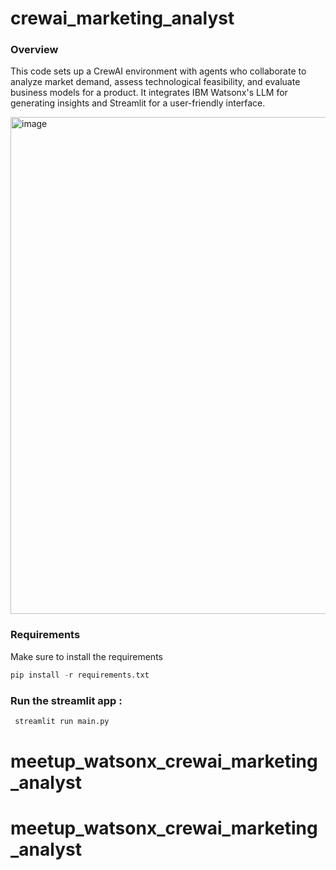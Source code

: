 # crewai_marketing_analyst

### Overview

This code sets up a CrewAI environment with agents who collaborate to analyze market demand, assess technological feasibility, and evaluate business models for a product. It integrates IBM Watsonx's LLM for generating insights and Streamlit for a user-friendly interface.

<img width="795" alt="image" src="https://github.ibm.com/aya-cherkaoui/crewai_marketing_analyst/assets/453206/e9f55cbe-876e-4264-a930-f684df576a94">



### Requirements 

Make sure to install the requirements 

```python
pip install -r requirements.txt
```

### Run the streamlit app : 

```python
 streamlit run main.py
```


# meetup_watsonx_crewai_marketing_analyst
# meetup_watsonx_crewai_marketing_analyst
